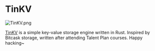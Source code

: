 # TinKV

![TinKV.png](https://i.loli.net/2020/06/08/Y9eBWv8AuMndhsN.png)

[TinKV](https://github.com/iFaceless/tinkv) is a simple key-value storage engine written in Rust. Inspired by Bitcask storage, written after attending Talent Plan courses. Happy hacking~
